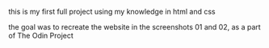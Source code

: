 this is my first full project using my knowledge in html and css

the goal was to recreate the website in the screenshots 01 and 02, as a part of The Odin Project 
